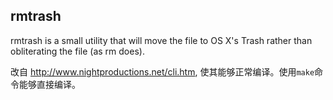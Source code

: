 ## rmtrash

rmtrash is a small utility that will move the file to OS X's Trash rather than obliterating the file (as rm does).


改自 http://www.nightproductions.net/cli.htm, 使其能够正常编译。使用`make`命令能够直接编译。